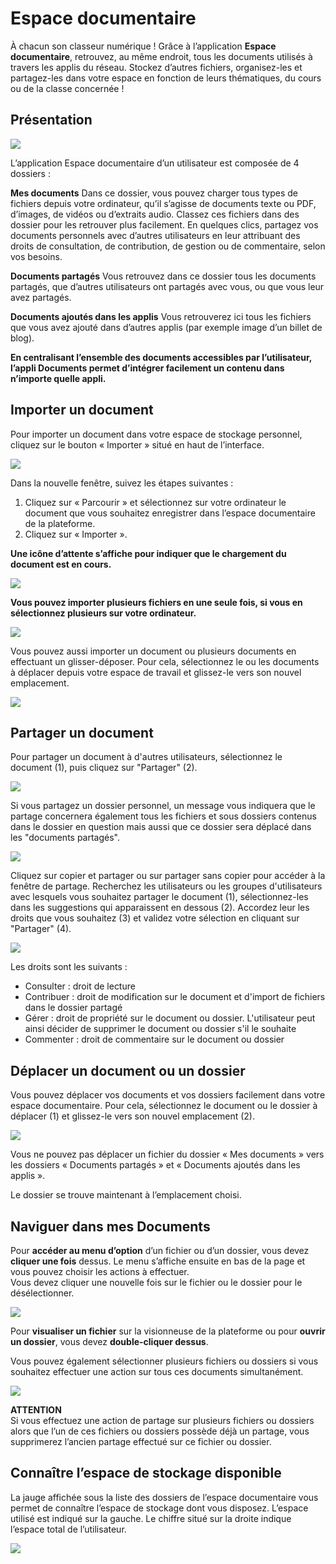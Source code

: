 # Espace documentaire

À chacun son classeur numérique ! Grâce à l’application **Espace documentaire**, retrouvez, au même endroit, tous les documents utilisés à travers les applis du réseau. Stockez d’autres fichiers, organisez-les et partagez-les dans votre espace en fonction de leurs thématiques, du cours ou de la classe concernée !

## Présentation

![](.gitbook/assets/image%20%287%29.png)

L’application Espace documentaire d’un utilisateur est composée de 4 dossiers :

**Mes documents** Dans ce dossier, vous pouvez charger tous types de fichiers depuis votre ordinateur, qu’il s’agisse de documents texte ou PDF, d’images, de vidéos ou d’extraits audio. Classez ces fichiers dans des dossier pour les retrouver plus facilement. En quelques clics, partagez vos documents personnels avec d’autres utilisateurs en leur attribuant des droits de consultation, de contribution, de gestion ou de commentaire, selon vos besoins.

**Documents partagés** Vous retrouvez dans ce dossier tous les documents partagés, que d’autres utilisateurs ont partagés avec vous, ou que vous leur avez partagés.

**Documents ajoutés dans les applis** Vous retrouverez ici tous les fichiers que vous avez ajouté dans d’autres applis \(par exemple image d’un billet de blog\).

**En centralisant l’ensemble des documents accessibles par l’utilisateur, l’appli Documents permet d’intégrer facilement un contenu dans n’importe quelle appli.**

## Importer un document

Pour importer un document dans votre espace de stockage personnel, cliquez sur le bouton « Importer » situé en haut de l’interface.

![](.gitbook/assets/image%20%281%29.png)

Dans la nouvelle fenêtre, suivez les étapes suivantes :

1. Cliquez sur « Parcourir » et sélectionnez sur votre ordinateur le document que vous souhaitez enregistrer dans l’espace documentaire de la plateforme.
2. Cliquez sur « Importer ».

**Une icône d’attente s’affiche pour indiquer que le chargement du document est en cours.**

![](.gitbook/assets/espacedocone_10.JPG)

**Vous pouvez importer plusieurs fichiers en une seule fois, si vous en sélectionnez plusieurs sur votre ordinateur.**

![](.gitbook/assets/espacedocone_11.JPG)

Vous pouvez aussi importer un document ou plusieurs documents en effectuant un glisser-déposer. Pour cela, sélectionnez le ou les documents à déplacer depuis votre espace de travail et glissez-le vers son nouvel emplacement.

![](.gitbook/assets/image%20%288%29.png)

## Partager un document

Pour partager un document à d'autres utilisateurs, sélectionnez le document \(1\), puis cliquez sur "Partager" \(2\).

![](.gitbook/assets/2018-08-23_17h45_10.png)

Si vous partagez un dossier personnel, un message vous indiquera que le partage concernera également tous les fichiers et sous dossiers contenus dans le dossier en question mais aussi que ce dossier sera déplacé dans les "documents partagés".

![](.gitbook/assets/image%20%285%29.png)

Cliquez sur copier et partager ou sur partager sans copier pour accéder à la fenêtre de partage. Recherchez les utilisateurs ou les groupes d'utilisateurs avec lesquels vous souhaitez partager le document \(1\), sélectionnez-les dans les suggestions qui apparaissent en dessous \(2\). Accordez leur les droits que vous souhaitez \(3\) et validez votre sélection en cliquant sur "Partager" \(4\).

![](.gitbook/assets/2018-08-23_17h48_11%20%281%29.png)

Les droits sont les suivants :

* Consulter : droit de lecture
* Contribuer : droit de modification sur le document et d'import de fichiers dans le dossier partagé
* Gérer : droit de propriété sur le document ou dossier. L'utilisateur peut ainsi décider de supprimer le document ou dossier s'il le souhaite
* Commenter : droit de commentaire sur le document ou dossier

## Déplacer un document ou un dossier

Vous pouvez déplacer vos documents et vos dossiers facilement dans votre espace documentaire. Pour cela, sélectionnez le document ou le dossier à déplacer \(1\) et glissez-le vers son nouvel emplacement \(2\).

![](.gitbook/assets/espacedocone_6-dossiers.JPG)

Vous ne pouvez pas déplacer un fichier du dossier « Mes documents » vers les dossiers « Documents partagés » et « Documents ajoutés dans les applis ».

Le dossier se trouve maintenant à l’emplacement choisi.

## Naviguer dans mes Documents

Pour **accéder au menu d’option** d’un fichier ou d’un dossier, vous devez **cliquer une fois** dessus. Le menu s’affiche ensuite en bas de la page et vous pouvez choisir les actions à effectuer.  
Vous devez cliquer une nouvelle fois sur le fichier ou le dossier pour le désélectionner.

![](.gitbook/assets/espacedocone_7-options%20%281%29.JPG)

Pour **visualiser un fichier** sur la visionneuse de la plateforme ou pour **ouvrir un dossier**, vous devez **double-cliquer dessus**.

Vous pouvez également sélectionner plusieurs fichiers ou dossiers si vous souhaitez effectuer une action sur tous ces documents simultanément.

![](.gitbook/assets/espacedocone_8-multiselection.JPG)

**ATTENTION**  
Si vous effectuez une action de partage sur plusieurs fichiers ou dossiers alors que l’un de ces fichiers ou dossiers possède déjà un partage, vous supprimerez l’ancien partage effectué sur ce fichier ou dossier.

## Connaître l’espace de stockage disponible

La jauge affichée sous la liste des dossiers de l’espace documentaire vous permet de connaître l’espace de stockage dont vous disposez. L’espace utilisé est indiqué sur la gauche. Le chiffre situé sur la droite indique l’espace total de l’utilisateur.

![](.gitbook/assets/espacedocone_9.JPG)


